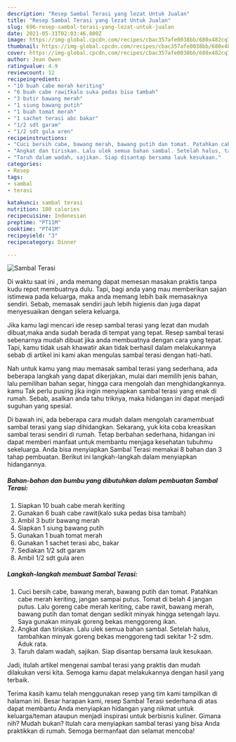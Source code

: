```yaml
---
description: "Resep Sambal Terasi yang lezat Untuk Jualan"
title: "Resep Sambal Terasi yang lezat Untuk Jualan"
slug: 696-resep-sambal-terasi-yang-lezat-untuk-jualan
date: 2021-05-31T02:03:46.800Z
image: https://img-global.cpcdn.com/recipes/cbac357afe0038bb/680x482cq70/sambal-terasi-foto-resep-utama.jpg
thumbnail: https://img-global.cpcdn.com/recipes/cbac357afe0038bb/680x482cq70/sambal-terasi-foto-resep-utama.jpg
cover: https://img-global.cpcdn.com/recipes/cbac357afe0038bb/680x482cq70/sambal-terasi-foto-resep-utama.jpg
author: Jean Owen
ratingvalue: 4.9
reviewcount: 12
recipeingredient:
- "10 buah cabe merah keriting"
- "6 buah cabe rawitkalo suka pedas bisa tambah"
- "3 butir bawang merah"
- "1 siung bawang putih"
- "1 buah tomat merah"
- "1 sachet terasi abc bakar"
- "1/2 sdt garam"
- "1/2 sdt gula aren"
recipeinstructions:
- "Cuci bersih cabe, bawang merah, bawang putih dan tomat. Patahkan cabe merah keriting, jangan sampai putus. Tomat di belah 4 jangan putus. Lalu goreng cabe merah keriting, cabe rawit, bawang merah, bawang putih dan tomat dengan sedikit minyak hingga setengah layu. Saya gunakan minyak goreng bekas menggoreng ikan."
- "Angkat dan tiriskan. Lalu ulek semua bahan sambal. Setelah halus, tambahkan minyak goreng bekas menggoreng tadi sekitar 1-2 sdm. Aduk rata."
- "Taruh dalam wadah, sajikan. Siap disantap bersama lauk kesukaan."
categories:
- Resep
tags:
- sambal
- terasi

katakunci: sambal terasi 
nutrition: 180 calories
recipecuisine: Indonesian
preptime: "PT11M"
cooktime: "PT41M"
recipeyield: "3"
recipecategory: Dinner

---
```



![Sambal Terasi](https://img-global.cpcdn.com/recipes/cbac357afe0038bb/680x482cq70/sambal-terasi-foto-resep-utama.jpg)

Di waktu  saat ini , anda memang dapat memesan masakan praktis tanpa kudu repot membuatnya dulu. Tapi, bagi anda yang mau memberikan sajian istimewa pada keluarga, maka anda memang lebih baik memasaknya sendiri. Sebab, memasak sendiri jauh lebih higienis dan juga dapat menyesuaikan dengan selera keluarga.

Jika kamu lagi mencari ide resep sambal terasi yang lezat dan mudah dibuat,maka anda sudah berada di tempat yang tepat. Resep sambal terasi  sebenarnya mudah dibuat jika anda membuatnya dengan cara yang tepat. Tapi, kamu tidak usah khawatir akan tidak berhasil dalam melakukannya 
sebab di artikel ini kami akan mengulas sambal terasi dengan hati-hati.  



Nah untuk kamu yang mau memasak sambal terasi yang sederhana, ada beberapa langkah yang dapat dikerjakan, mulai dari memilih jenis bahan, lalu pemilihan bahan segar, hingga cara mengolah dan menghidangkannya. kamu Tak perlu pusing jika ingin menyiapkan sambal terasi yang enak di rumah. Sebab, asalkan anda  tahu triknya, maka hidangan ini dapat menjadi suguhan yang spesial.

Di bawah ini, ada beberapa cara mudah dalam mengolah caramembuat sambal terasi yang siap dihidangkan. Sekarang, yuk kita coba kreasikan sambal terasi sendiri di rumah. Tetap berbahan sederhana, hidangan ini dapat memberi manfaat untuk membantu menjaga kesehatan tubuhmu sekeluarga. Anda bisa menyiapkan Sambal Terasi memakai 8 bahan dan 3 tahap pembuatan. Berikut ini langkah-langkah dalam menyiapkan hidangannya.

<!--inarticleads1-->

##### Bahan-bahan dan bumbu yang dibutuhkan dalam pembuatan Sambal Terasi:

1. Siapkan 10 buah cabe merah keriting
1. Gunakan 6 buah cabe rawit(kalo suka pedas bisa tambah)
1. Ambil 3 butir bawang merah
1. Siapkan 1 siung bawang putih
1. Gunakan 1 buah tomat merah
1. Gunakan 1 sachet terasi abc, bakar
1. Sediakan 1/2 sdt garam
1. Ambil 1/2 sdt gula aren




<!--inarticleads2-->

##### Langkah-langkah membuat Sambal Terasi:

1. Cuci bersih cabe, bawang merah, bawang putih dan tomat. Patahkan cabe merah keriting, jangan sampai putus. Tomat di belah 4 jangan putus. Lalu goreng cabe merah keriting, cabe rawit, bawang merah, bawang putih dan tomat dengan sedikit minyak hingga setengah layu. Saya gunakan minyak goreng bekas menggoreng ikan.
1. Angkat dan tiriskan. Lalu ulek semua bahan sambal. Setelah halus, tambahkan minyak goreng bekas menggoreng tadi sekitar 1-2 sdm. Aduk rata.
1. Taruh dalam wadah, sajikan. Siap disantap bersama lauk kesukaan.




Jadi, itulah artikel mengenai  sambal terasi  yang praktis dan mudah dilakukan versi kita. Semoga kamu dapat melakukannya dengan hasil yang terbaik. 

Terima kasih kamu telah menggunakan resep yang tim kami tampilkan di halaman ini. Besar harapan kami, resep  Sambal Terasi sederhana di atas dapat membantu Anda menyiapkan hidangan yang nikmat untuk keluarga/teman ataupun menjadi inspirasi untuk berbisnis kuliner. Gimana nih? Mudah bukan? Itulah cara menyiapkan sambal terasi yang bisa Anda praktikkan di rumah. Semoga bermanfaat dan selamat mencoba!

